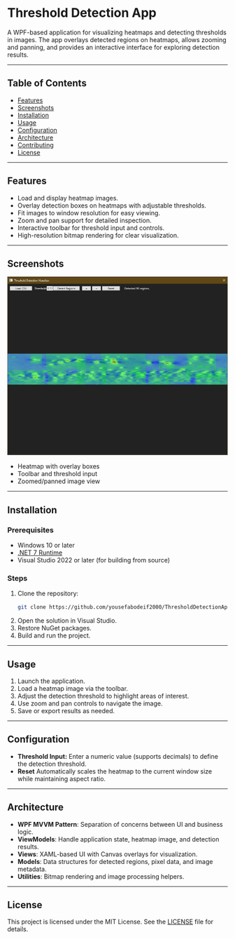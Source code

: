 
# Threshold Detection App

A WPF-based application for visualizing heatmaps and detecting thresholds in images. The app overlays detected regions on heatmaps, allows zooming and panning, and provides an interactive interface for exploring detection results.

---

## Table of Contents

- [Features](#features)  
- [Screenshots](#screenshots)  
- [Installation](#installation)  
- [Usage](#usage)  
- [Configuration](#configuration)  
- [Architecture](#architecture)  
- [Contributing](#contributing)  
- [License](#license)  

---

## Features

- Load and display heatmap images.  
- Overlay detection boxes on heatmaps with adjustable thresholds.  
- Fit images to window resolution for easy viewing.  
- Zoom and pan support for detailed inspection.  
- Interactive toolbar for threshold input and controls.  
- High-resolution bitmap rendering for clear visualization.  

---

## Screenshots

![Heatmap Detection](images/screenshot.PNG)

- Heatmap with overlay boxes  
- Toolbar and threshold input  
- Zoomed/panned image view  

---

## Installation

### Prerequisites

- Windows 10 or later  
- [.NET 7 Runtime](https://dotnet.microsoft.com/en-us/download/dotnet/7.0)  
- Visual Studio 2022 or later (for building from source)  

### Steps

1. Clone the repository:  
   ```bash
   git clone https://github.com/yousefabodeif2000/ThresholdDetectionApp.git
   ```  
2. Open the solution in Visual Studio.  
3. Restore NuGet packages.  
4. Build and run the project.  

---

## Usage

1. Launch the application.  
2. Load a heatmap image via the toolbar.  
3. Adjust the detection threshold to highlight areas of interest.  
4. Use zoom and pan controls to navigate the image.  
5. Save or export results as needed.  

---

## Configuration

- **Threshold Input:** Enter a numeric value (supports decimals) to define the detection threshold.  
- **Reset** Automatically scales the heatmap to the current window size while maintaining aspect ratio.  

---

## Architecture

- **WPF MVVM Pattern**: Separation of concerns between UI and business logic.  
- **ViewModels**: Handle application state, heatmap image, and detection results.  
- **Views**: XAML-based UI with Canvas overlays for visualization.  
- **Models**: Data structures for detected regions, pixel data, and image metadata.  
- **Utilities**: Bitmap rendering and image processing helpers.  

---

## License

This project is licensed under the MIT License. See the [LICENSE](LICENSE) file for details.  
